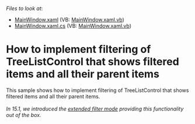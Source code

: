 <!-- default file list -->
*Files to look at*:

* [MainWindow.xaml](./CS/MainWindow.xaml) (VB: [MainWindow.xaml.vb](./VB/MainWindow.xaml.vb))
* [MainWindow.xaml.cs](./CS/MainWindow.xaml.cs) (VB: [MainWindow.xaml.vb](./VB/MainWindow.xaml.vb))
<!-- default file list end -->
# How to implement filtering of TreeListControl that shows filtered items and all their parent items 


<p>This sample shows how to implement filtering of TreeListControl that shows filtered items and all their parent items.<br /><br /><em>In 15.1, we introduced the <a href="https://documentation.devexpress.com/#WPF/DevExpressXpfGridTreeListView_FilterModetopic">extended filter mode</a> providing this functionality out of the box.</em></p>

<br/>


